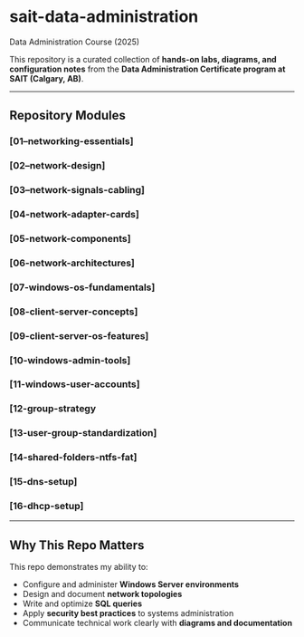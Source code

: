 # sait-data-administration
Data Administration Course (2025)

This repository is a curated collection of **hands-on labs, diagrams, and configuration notes** from the 
**Data Administration Certificate program at SAIT (Calgary, AB)**.

---

## Repository Modules

### [01–networking-essentials]
### [02–network-design]
### [03–network-signals-cabling]
### [04-network-adapter-cards]
### [05-network-components]
### [06-network-architectures]
### [07-windows-os-fundamentals]
### [08-client-server-concepts]
### [09-client-server-os-features]
### [10-windows-admin-tools]
### [11-windows-user-accounts]
### [12-group-strategy
### [13-user-group-standardization]
### [14-shared-folders-ntfs-fat]
### [15-dns-setup]
### [16-dhcp-setup]
---

## Why This Repo Matters
 
This repo demonstrates my ability to:

- Configure and administer **Windows Server environments**
- Design and document **network topologies**
- Write and optimize **SQL queries**
- Apply **security best practices** to systems administration
- Communicate technical work clearly with **diagrams and documentation**
